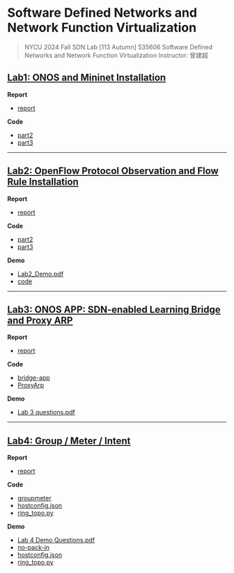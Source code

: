 # Software Defined Networks and Network Function Virtualization

> NYCU 2024 Fall SDN Lab
> [113 Autumn] 535606 Software Defined Networks and Network Function Virtualization
> Instructor: 曾建超

<!-- - [Lab1: ONOS and Mininet Installation](lab1/README.md)
- [OpenFlow Protocol Observation and Flow Rule Installation](lab2/README.md)
- [ONOS Application Development: SDN-enabled Learning Bridge and Proxy ARP](lab3/README.md)
- [Group / Meter / Intent](lab4/README.md) -->

## [Lab1: ONOS and Mininet Installation](lab1/2024-LAB1.pdf)

**Report**
- [report](lab1/README.md)

**Code**
- [part2](lab1/lab1_part2_313551097.py)
- [part3](lab1/lab1_part3_313551097.py)

---

## [Lab2: OpenFlow Protocol Observation and Flow Rule Installation](lab2/2024-Lab2.pdf)

**Report**
- [report](lab2/README.md)

**Code**

- [part2](lab2/part2)
- [part3](lab2/part3)

**Demo**

- [Lab2_Demo.pdf](lab2/demo/Lab2_Demo.pdf)
- [code](lab2/demo)

---

## [Lab3: ONOS APP: SDN-enabled Learning Bridge and Proxy ARP](lab3/2024_SDNFV_LAB3.pdf)

**Report**
- [report](lab3/README.md)

**Code**

- [bridge-app](lab3/bridge-app/src/main/java/nycu/winlab/bridge/AppComponent.java)
- [ProxyArp](lab3/ProxyArp/src/main/java/nycu/winlab/ProxyArp/AppComponent.java)

**Demo**

- [Lab 3 questions.pdf](<lab3/demo/Lab 3 questions.pdf>)

---

## [Lab4: Group / Meter / Intent](lab4/2024-Lab4.pdf)

**Report**
- [report](lab4/README.md)

**Code**
- [groupmeter](lab4/groupmeter/src/main/java/nycu/winlab/groupmeter/AppComponent.java)
- [hostconfig.json](lab4/hostconfig.json)
- [ring_topo.py](lab4/ring_topo.py)

**Demo**
- [Lab 4 Demo Questions.pdf](<lab4/demo/Lab 4 Demo Questions.pdf>)
- [no-pack-in](lab4/demo/groupmeter/src/main/java/nycu/winlab/groupmeter/AppComponent.java)
- [hostconfig.json](lab4/demo/hostconfig.json)
- [ring_topo.py](lab4/demo/ring_topo.py)